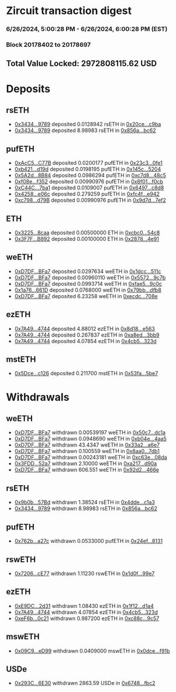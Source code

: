 # Zircuit transaction digest
### 6/26/2024, 5:00:28 PM - 6/26/2024, 6:00:28 PM (EST)
### Block 20178402 to 20178697

## Total Value Locked: 2972808115.62 USD

# Deposits
## rsETH
- [0x3434...9789](https://etherscan.io/address/0x34349c5569e7B846c3558961552D2202760A9789) deposited 0.0128942 rsETH in [0x20ce...c9ba](https://etherscan.io/tx/0x34349c5569e7B846c3558961552D2202760A9789)
- [0x3434...9789](https://etherscan.io/address/0x34349c5569e7B846c3558961552D2202760A9789) deposited 8.98983 rsETH in [0x856a...bc62](https://etherscan.io/tx/0x34349c5569e7B846c3558961552D2202760A9789)
## pufETH
- [0xAcC5...C77B](https://etherscan.io/address/0xAcC594432cEF31bF4b218Ed93831C341EAA2C77B) deposited 0.0200177 pufETH in [0x23c3...0fe1](https://etherscan.io/tx/0xAcC594432cEF31bF4b218Ed93831C341EAA2C77B)
- [0xb421...d19d](https://etherscan.io/address/0xb42140DC82D3Df6fB0572ea148A594C5e0Aed19d) deposited 0.0198195 pufETH in [0x145c...5204](https://etherscan.io/tx/0xb42140DC82D3Df6fB0572ea148A594C5e0Aed19d)
- [0x5A2d...8B84](https://etherscan.io/address/0x5A2d0C9512D6180eaDDF9697287aa037AA7b8B84) deposited 0.0986294 pufETH in [0xc7d8...48c5](https://etherscan.io/tx/0x5A2d0C9512D6180eaDDF9697287aa037AA7b8B84)
- [0xf08e...f352](https://etherscan.io/address/0xf08ee70719719a0AC3fF1dF2dfC6533c3980f352) deposited 0.00990976 pufETH in [0x8f01...f0cb](https://etherscan.io/tx/0xf08ee70719719a0AC3fF1dF2dfC6533c3980f352)
- [0xC44C...7ba1](https://etherscan.io/address/0xC44C7Aa46E738B12746312705F2AF280bBab7ba1) deposited 0.0109007 pufETH in [0x6497...c8d8](https://etherscan.io/tx/0xC44C7Aa46E738B12746312705F2AF280bBab7ba1)
- [0x4258...e06c](https://etherscan.io/address/0x42580f2F0BEff91812e15d163CB6C6C3154be06c) deposited 0.279259 pufETH in [0xfc4f...e942](https://etherscan.io/tx/0x42580f2F0BEff91812e15d163CB6C6C3154be06c)
- [0xc798...d79B](https://etherscan.io/address/0xc798F4694CF3e10327583D4C425a815a1683d79B) deposited 0.00990976 pufETH in [0x9d7d...7ef2](https://etherscan.io/tx/0xc798F4694CF3e10327583D4C425a815a1683d79B)
## ETH
- [0x3225...8caa](https://etherscan.io/address/0x322502ACe638f04B91796Da31eb5096455368caa) deposited 0.00500000 ETH in [0xcbc0...54c8](https://etherscan.io/tx/0x322502ACe638f04B91796Da31eb5096455368caa)
- [0x3F7F...B892](https://etherscan.io/address/0x3F7F3E2A103cFa80658FC7Fc92a068e19A86B892) deposited 0.00100000 ETH in [0x2878...4e91](https://etherscan.io/tx/0x3F7F3E2A103cFa80658FC7Fc92a068e19A86B892)
## weETH
- [0xD7DF...BFa7](https://etherscan.io/address/0xD7DF7E085214743530afF339aFC420c7c720BFa7) deposited 0.0297634 weETH in [0x1dcc...511c](https://etherscan.io/tx/0xD7DF7E085214743530afF339aFC420c7c720BFa7)
- [0xD7DF...BFa7](https://etherscan.io/address/0xD7DF7E085214743530afF339aFC420c7c720BFa7) deposited 0.00960110 weETH in [0x5572...9c7b](https://etherscan.io/tx/0xD7DF7E085214743530afF339aFC420c7c720BFa7)
- [0xD7DF...BFa7](https://etherscan.io/address/0xD7DF7E085214743530afF339aFC420c7c720BFa7) deposited 0.0993714 weETH in [0xfae5...9c0c](https://etherscan.io/tx/0xD7DF7E085214743530afF339aFC420c7c720BFa7)
- [0x1a76...661D](https://etherscan.io/address/0x1a76Bbb3cDaaAa675e97e99D95851829eB3e661D) deposited 0.0768000 weETH in [0x79bb...dfb8](https://etherscan.io/tx/0x1a76Bbb3cDaaAa675e97e99D95851829eB3e661D)
- [0xD7DF...BFa7](https://etherscan.io/address/0xD7DF7E085214743530afF339aFC420c7c720BFa7) deposited 6.23258 weETH in [0xecdc...708e](https://etherscan.io/tx/0xD7DF7E085214743530afF339aFC420c7c720BFa7)
## ezETH
- [0x7A49...4744](https://etherscan.io/address/0x7A493Be5c2ce014cD049Bf178a1ac0Db1B434744) deposited 4.88012 ezETH in [0x8d18...e563](https://etherscan.io/tx/0x7A493Be5c2ce014cD049Bf178a1ac0Db1B434744)
- [0x7A49...4744](https://etherscan.io/address/0x7A493Be5c2ce014cD049Bf178a1ac0Db1B434744) deposited 0.267837 ezETH in [0xa8ed...3bb9](https://etherscan.io/tx/0x7A493Be5c2ce014cD049Bf178a1ac0Db1B434744)
- [0x7A49...4744](https://etherscan.io/address/0x7A493Be5c2ce014cD049Bf178a1ac0Db1B434744) deposited 4.07854 ezETH in [0x4cb5...323d](https://etherscan.io/tx/0x7A493Be5c2ce014cD049Bf178a1ac0Db1B434744)
## mstETH
- [0x5Dce...c126](https://etherscan.io/address/0x5DceC3d1410697F7D8D15378d39FfAc86120c126) deposited 0.211700 mstETH in [0x53fa...5be7](https://etherscan.io/tx/0x5DceC3d1410697F7D8D15378d39FfAc86120c126)
# Withdrawals
## weETH
- [0xD7DF...BFa7](https://etherscan.io/address/0xD7DF7E085214743530afF339aFC420c7c720BFa7) withdrawn 0.00539197 weETH in [0x50c7...dc1a](https://etherscan.io/tx/0xD7DF7E085214743530afF339aFC420c7c720BFa7)
- [0xD7DF...BFa7](https://etherscan.io/address/0xD7DF7E085214743530afF339aFC420c7c720BFa7) withdrawn 0.0948690 weETH in [0xb04e...4aa5](https://etherscan.io/tx/0xD7DF7E085214743530afF339aFC420c7c720BFa7)
- [0xD7DF...BFa7](https://etherscan.io/address/0xD7DF7E085214743530afF339aFC420c7c720BFa7) withdrawn 43.4347 weETH in [0x33a2...a6e7](https://etherscan.io/tx/0xD7DF7E085214743530afF339aFC420c7c720BFa7)
- [0xD7DF...BFa7](https://etherscan.io/address/0xD7DF7E085214743530afF339aFC420c7c720BFa7) withdrawn 0.100559 weETH in [0x8aa0...7db1](https://etherscan.io/tx/0xD7DF7E085214743530afF339aFC420c7c720BFa7)
- [0xD7DF...BFa7](https://etherscan.io/address/0xD7DF7E085214743530afF339aFC420c7c720BFa7) withdrawn 0.00243181 weETH in [0xc63e...08da](https://etherscan.io/tx/0xD7DF7E085214743530afF339aFC420c7c720BFa7)
- [0x3FDD...52a7](https://etherscan.io/address/0x3FDDEF9d31200d814B0cb5A410eD0328e74652a7) withdrawn 2.10000 weETH in [0xa217...d90a](https://etherscan.io/tx/0x3FDDEF9d31200d814B0cb5A410eD0328e74652a7)
- [0xD7DF...BFa7](https://etherscan.io/address/0xD7DF7E085214743530afF339aFC420c7c720BFa7) withdrawn 606.551 weETH in [0x92d2...466e](https://etherscan.io/tx/0xD7DF7E085214743530afF339aFC420c7c720BFa7)
## rsETH
- [0x9b0b...57Bd](https://etherscan.io/address/0x9b0b951bd63FffB1D0C227a2B610215CE47157Bd) withdrawn 1.38524 rsETH in [0x4dde...c1a3](https://etherscan.io/tx/0x9b0b951bd63FffB1D0C227a2B610215CE47157Bd)
- [0x3434...9789](https://etherscan.io/address/0x34349c5569e7B846c3558961552D2202760A9789) withdrawn 8.98983 rsETH in [0x856a...bc62](https://etherscan.io/tx/0x34349c5569e7B846c3558961552D2202760A9789)
## pufETH
- [0x762b...a27c](https://etherscan.io/address/0x762b305E06D73cC78469163caa67F0f2a210a27c) withdrawn 0.0533000 pufETH in [0x24ef...8131](https://etherscan.io/tx/0x762b305E06D73cC78469163caa67F0f2a210a27c)
## rswETH
- [0x7206...cE77](https://etherscan.io/address/0x72065EE8Fa253E1706A8BfDE7E973ff7e187cE77) withdrawn 1.11230 rswETH in [0x1d0f...99e7](https://etherscan.io/tx/0x72065EE8Fa253E1706A8BfDE7E973ff7e187cE77)
## ezETH
- [0xE9DC...2d31](https://etherscan.io/address/0xE9DC344142F633B2ff50B969A9e75DD789CA2d31) withdrawn 1.08430 ezETH in [0x1f12...d1a4](https://etherscan.io/tx/0xE9DC344142F633B2ff50B969A9e75DD789CA2d31)
- [0x7A49...4744](https://etherscan.io/address/0x7A493Be5c2ce014cD049Bf178a1ac0Db1B434744) withdrawn 4.07854 ezETH in [0x4cb5...323d](https://etherscan.io/tx/0x7A493Be5c2ce014cD049Bf178a1ac0Db1B434744)
- [0xeF6b...0c21](https://etherscan.io/address/0xeF6b1E3704cB49ef4AD1A6FCb39B93994C3e0c21) withdrawn 0.987200 ezETH in [0xc88c...9c57](https://etherscan.io/tx/0xeF6b1E3704cB49ef4AD1A6FCb39B93994C3e0c21)
## mswETH
- [0x09C9...eD99](https://etherscan.io/address/0x09C91a361FEFC0e35725a9561eAFAc98F798eD99) withdrawn 0.0409000 mswETH in [0x0dce...f91b](https://etherscan.io/tx/0x09C91a361FEFC0e35725a9561eAFAc98F798eD99)
## USDe
- [0x293C...6E30](https://etherscan.io/address/0x293C6937D8D82e05B01335F7B33FBA0c8e256E30) withdrawn 2863.59 USDe in [0x6748...fbc2](https://etherscan.io/tx/0x293C6937D8D82e05B01335F7B33FBA0c8e256E30)
